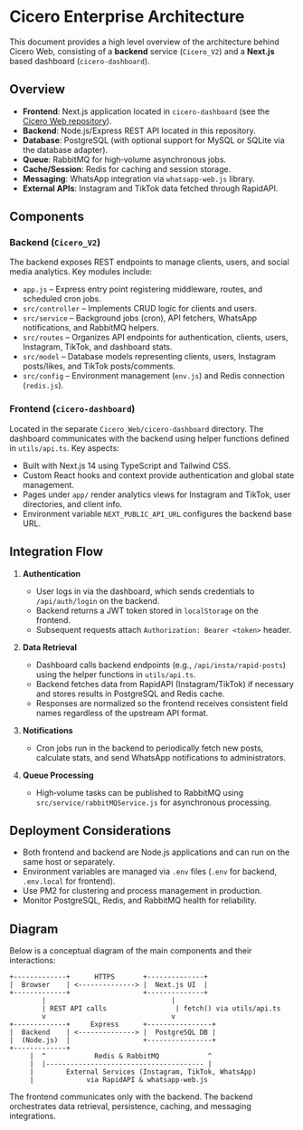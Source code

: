 # Cicero Enterprise Architecture

This document provides a high level overview of the architecture behind Cicero Web, consisting of a **backend** service (`Cicero_V2`) and a **Next.js** based dashboard (`cicero-dashboard`).

## Overview

- **Frontend**: Next.js application located in `cicero-dashboard` (see the [Cicero Web repository](https://github.com/cicero78M/Cicero_Web)).
- **Backend**: Node.js/Express REST API located in this repository.
- **Database**: PostgreSQL (with optional support for MySQL or SQLite via the database adapter).
- **Queue**: RabbitMQ for high‑volume asynchronous jobs.
- **Cache/Session**: Redis for caching and session storage.
- **Messaging**: WhatsApp integration via `whatsapp-web.js` library.
- **External APIs**: Instagram and TikTok data fetched through RapidAPI.

## Components

### Backend (`Cicero_V2`)

The backend exposes REST endpoints to manage clients, users, and social media analytics. Key modules include:

- `app.js` – Express entry point registering middleware, routes, and scheduled cron jobs.
- `src/controller` – Implements CRUD logic for clients and users.
- `src/service` – Background jobs (cron), API fetchers, WhatsApp notifications, and RabbitMQ helpers.
- `src/routes` – Organizes API endpoints for authentication, clients, users, Instagram, TikTok, and dashboard stats.
- `src/model` – Database models representing clients, users, Instagram posts/likes, and TikTok posts/comments.
- `src/config` – Environment management (`env.js`) and Redis connection (`redis.js`).

### Frontend (`cicero-dashboard`)

Located in the separate `Cicero_Web/cicero-dashboard` directory. The dashboard communicates with the backend using helper functions defined in `utils/api.ts`. Key aspects:

- Built with Next.js 14 using TypeScript and Tailwind CSS.
- Custom React hooks and context provide authentication and global state management.
- Pages under `app/` render analytics views for Instagram and TikTok, user directories, and client info.
- Environment variable `NEXT_PUBLIC_API_URL` configures the backend base URL.

## Integration Flow

1. **Authentication**
   - User logs in via the dashboard, which sends credentials to `/api/auth/login` on the backend.
   - Backend returns a JWT token stored in `localStorage` on the frontend.
   - Subsequent requests attach `Authorization: Bearer <token>` header.

2. **Data Retrieval**
   - Dashboard calls backend endpoints (e.g., `/api/insta/rapid-posts`) using the helper functions in `utils/api.ts`.
   - Backend fetches data from RapidAPI (Instagram/TikTok) if necessary and stores results in PostgreSQL and Redis cache.
   - Responses are normalized so the frontend receives consistent field names regardless of the upstream API format.

3. **Notifications**
   - Cron jobs run in the backend to periodically fetch new posts, calculate stats, and send WhatsApp notifications to administrators.

4. **Queue Processing**
   - High‑volume tasks can be published to RabbitMQ using `src/service/rabbitMQService.js` for asynchronous processing.

## Deployment Considerations

- Both frontend and backend are Node.js applications and can run on the same host or separately.
- Environment variables are managed via `.env` files (`.env` for backend, `.env.local` for frontend).
- Use PM2 for clustering and process management in production.
- Monitor PostgreSQL, Redis, and RabbitMQ health for reliability.

## Diagram

Below is a conceptual diagram of the main components and their interactions:

```
+-------------+      HTTPS       +--------------+
|  Browser    | <--------------> |  Next.js UI  |
+-------------+                  +--------------+
        |                               |
        | REST API calls                 | fetch() via utils/api.ts
        v                               v
+-------------+     Express      +----------------+
|  Backend    | <--------------> |  PostgreSQL DB |
|  (Node.js)  |                  +----------------+
+-------------+
     |  ^            Redis & RabbitMQ            ^
     |  |--------------------------------------- |
     |        External Services (Instagram, TikTok, WhatsApp)
     |             via RapidAPI & whatsapp-web.js
```

The frontend communicates only with the backend. The backend orchestrates data retrieval, persistence, caching, and messaging integrations.

